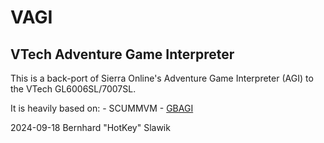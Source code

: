 # VAGI
## VTech Adventure Game Interpreter

This is a back-port of Sierra Online's Adventure Game Interpreter (AGI) to the VTech GL6006SL/7007SL.

It is heavily based on:
	- SCUMMVM
	- [GBAGI](https://github.com/Davidebyzero/GBAGI.git)

2024-09-18 Bernhard "HotKey" Slawik
